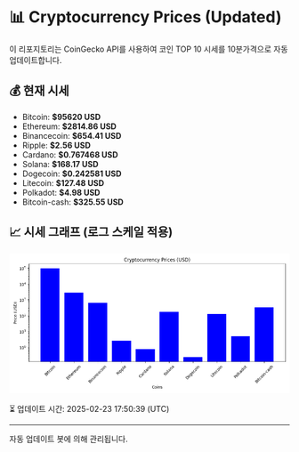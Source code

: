 
# 📊 Cryptocurrency Prices (Updated)

이 리포지토리는 CoinGecko API를 사용하여 코인 TOP 10 시세를 10분가격으로 자동 업데이트합니다.

## 💰 현재 시세
- Bitcoin: **$95620 USD**
- Ethereum: **$2814.86 USD**
- Binancecoin: **$654.41 USD**
- Ripple: **$2.56 USD**
- Cardano: **$0.767468 USD**
- Solana: **$168.17 USD**
- Dogecoin: **$0.242581 USD**
- Litecoin: **$127.48 USD**
- Polkadot: **$4.98 USD**
- Bitcoin-cash: **$325.55 USD**

## 📈 시세 그래프 (로그 스케일 적용)
![Crypto Prices](crypto_prices.png)

⏳ 업데이트 시간: 2025-02-23 17:50:39 (UTC)

---
자동 업데이트 봇에 의해 관리됩니다.
